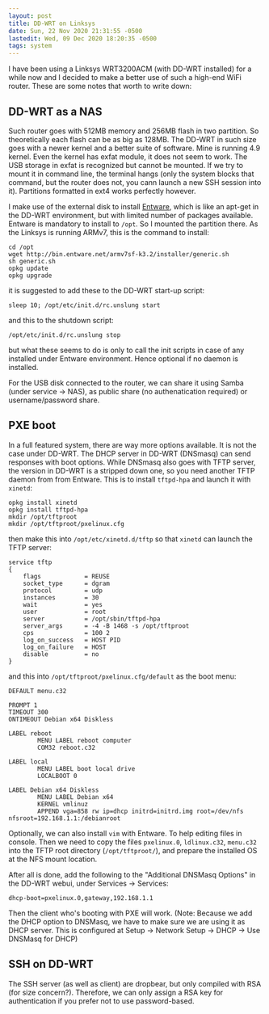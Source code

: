 ```yaml
---
layout: post
title: DD-WRT on Linksys
date: Sun, 22 Nov 2020 21:31:55 -0500
lastedit: Wed, 09 Dec 2020 18:20:35 -0500
tags: system
---
```


I have been using a Linksys WRT3200ACM (with DD-WRT installed) for a while now
and I decided to make a better use of such a high-end WiFi router. These are
some notes that worth to write down:

## DD-WRT as a NAS

Such router goes with 512MB memory and 256MB flash in two partition. So
theoretically each flash can be as big as 128MB. The DD-WRT in such size goes
with a newer kernel and a better suite of software. Mine is running 4.9 kernel.
Even the kernel has exfat module, it does not seem to work. The USB storage in
exfat is recognized but cannot be mounted. If we try to mount it in command
line, the terminal hangs (only the system blocks that command, but the router
does not, you cann launch a new SSH session into it). Partitions formatted in
ext4 works perfectly however.

I make use of the external disk to install
[Entware](https://wiki.dd-wrt.com/wiki/index.php/Installing_Entware), which is
like an apt-get in the DD-WRT environment, but with limited number of packages
available. Entware is mandatory to install to `/opt`. So I mounted the
partition there. As the Linksys is running ARMv7, this is the command to 
install:

```
cd /opt
wget http://bin.entware.net/armv7sf-k3.2/installer/generic.sh
sh generic.sh
opkg update
opkg upgrade
```

it is suggested to add these to the DD-WRT start-up script:

    sleep 10; /opt/etc/init.d/rc.unslung start

and this to the shutdown script:

    /opt/etc/init.d/rc.unslung stop

but what these seems to do is only to call the init scripts in case of any
installed under Entware environment. Hence optional if no daemon is installed.

For the USB disk connected to the router, we can share it using Samba (under
service → NAS), as public share (no authenatication required) or
username/password share.

## PXE boot

In a full featured system, there are way more options available. It is not the
case under DD-WRT. The DHCP server in DD-WRT (DNSmasq) can send responses with
boot options. While DNSmasq also goes with TFTP server, the version in DD-WRT
is a stripped down one, so you need another TFTP daemon from from Entware. This
is to install `tftpd-hpa` and launch it with `xinetd`:

```
opkg install xinetd
opkg install tftpd-hpa
mkdir /opt/tftproot
mkdir /opt/tftproot/pxelinux.cfg
```

then make this into `/opt/etc/xinetd.d/tftp` so that `xinetd` can launch the
TFTP server:

```
service tftp
{
    flags            = REUSE
    socket_type      = dgram
    protocol         = udp
    instances        = 30
    wait             = yes
    user             = root
    server           = /opt/sbin/tftpd-hpa
    server_args      = -4 -B 1468 -s /opt/tftproot
    cps              = 100 2
    log_on_success   = HOST PID
    log_on_failure   = HOST
    disable          = no
}
```

and this into `/opt/tftproot/pxelinux.cfg/default` as the boot menu:

```
DEFAULT menu.c32

PROMPT 1
TIMEOUT 300
ONTIMEOUT Debian x64 Diskless

LABEL reboot
        MENU LABEL reboot computer
        COM32 reboot.c32

LABEL local
        MENU LABEL boot local drive
        LOCALBOOT 0

LABEL Debian x64 Diskless
        MENU LABEL Debian x64
        KERNEL vmlinuz
        APPEND vga=858 rw ip=dhcp initrd=initrd.img root=/dev/nfs nfsroot=192.168.1.1:/debianroot
```

Optionally, we can also install `vim` with Entware. To help editing files in
console. Then we need to copy the files `pxelinux.0`, `ldlinux.c32`, `menu.c32`
into the TFTP root directory (`/opt/tftproot/`), and prepare the installed OS
at the NFS mount location.

After all is done, add the following to the "Additional DNSMasq Options" in the
DD-WRT webui, under Services → Services:

    dhcp-boot=pxelinux.0,gateway,192.168.1.1


Then the client who's booting with PXE will work. (Note: Because we add the
DHCP option to DNSMasq, we have to make sure we are using it as DHCP server.
This is configured at Setup → Network Setup → DHCP → Use DNSMasq for DHCP)

## SSH on DD-WRT

The SSH server (as well as client) are dropbear, but only compiled with RSA
(for size concern?). Therefore, we can only assign a RSA key for authentication
if you prefer not to use password-based.
